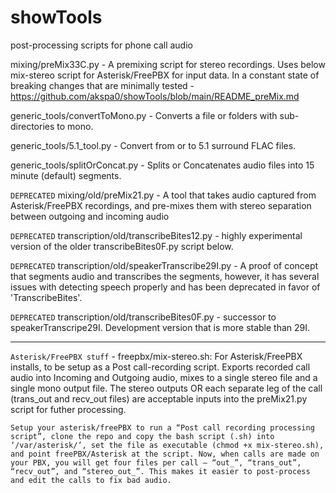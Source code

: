 # showTools
post-processing scripts for phone call audio

mixing/preMix33C.py - A premixing script for stereo recordings. Uses below mix-stereo script for Asterisk/FreePBX for input data. In a constant state of breaking changes that are minimally tested - https://github.com/akspa0/showTools/blob/main/README_preMix.md

generic_tools/convertToMono.py - Converts a file or folders with sub-directories to mono. 

generic_tools/5.1_tool.py - Convert from or to 5.1 surround FLAC files.

generic_tools/splitOrConcat.py - Splits or Concatenates audio files into 15 minute (default) segments.


``DEPRECATED``
mixing/old/preMix21.py - A tool that takes audio captured from Asterisk/FreePBX recordings, and pre-mixes them with stereo separation between outgoing and incoming audio 

``DEPRECATED``
transcription/old/transcribeBites12.py - highly experimental version of the older transcribeBites0F.py script below.

``DEPRECATED``
transcription/old/speakerTranscribe29I.py - A proof of concept that segments audio and transcribes the segments, however, it has several issues with detecting speech properly and has been deprecated in favor of 'TranscribeBites'.

``DEPRECATED``
transcription/old/transcribeBites0F.py - successor to speakerTranscripe29I. Development version that is more stable than 29I.

---

``Asterisk/FreePBX stuff`` - 
freepbx/mix-stereo.sh: For Asterisk/FreePBX installs, to be setup as a Post call-recording script. Exports recorded call audio into Incoming and Outgoing audio, mixes to a single stereo file and a single mono output file. The stereo outputs OR each separate leg of the call (trans_out and recv_out files) are acceptable inputs into the preMix21.py script for futher processing.

``Setup your asterisk/freePBX to run a “Post call recording processing script”, clone the repo and copy the bash script (.sh) into ‘/var/asterisk/’, set the file as executable (chmod +x mix-stereo.sh), and point freePBX/Asterisk at the script. Now, when calls are made on your PBX, you will get four files per call – “out_”, “trans_out”, “recv_out”, and “stereo_out_”. This makes it easier to post-process and edit the calls to fix bad audio.``



